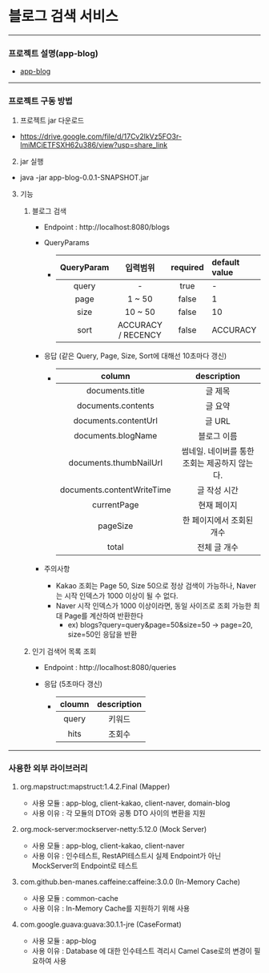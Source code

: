 # 블로그 검색 서비스

---
### 프로젝트 설명(app-blog)
- [app-blog](https://github.com/jhsong2580/subject/blob/main/app-blog/README.md)
---
### 프로젝트 구동 방법
1. 프로젝트 jar 다운로드
- https://drive.google.com/file/d/17Cv2lkVz5FO3r-lmiMCiETFSXH62u386/view?usp=share_link

2. jar 실행
- java -jar app-blog-0.0.1-SNAPSHOT.jar
3. 기능
   1. 블로그 검색
       - Endpoint : http://localhost:8080/blogs
       - QueryParams
           - | QueryParam | 입력범위 | required | default value |
             |:----:|:--------:|:-------------:|:----|
             | query      |  -   |    true     |       -       |
             | page          |  1 ~ 50  |    false     |       1       |
             | size          |  10 ~ 50  |    false     |       10       |
             | sort          |  ACCURACY / RECENCY  |    false     |       ACCURACY       |
      
       - 응답 (같은 Query, Page, Size, Sort에 대해선 10초마다 갱신)
           - |  column     | description |
             |:---------:|:--------:|
             | documents.title        |   글 제목    |
             | documents.contents        |   글 요약    |
             | documents.contentUrl        |   글 URL    |
             | documents.blogName        |   블로그 이름    |
             | documents.thumbNailUrl        |  썸네일. 네이버를 통한 조회는 제공하지 않는다.    |
             | documents.contentWriteTime        |  글 작성 시간    |
             | currentPage        |  현재 페이지    |
             | pageSize        |  한 페이지에서 조회된 개수    |
             | total        |  전체 글 개수    |
      
       - 주의사항
           - Kakao 조회는 Page 50, Size 50으로 정상 검색이 가능하나, Naver는 시작 인덱스가 1000 이상이 될 수 없다.
           - Naver 시작 인덱스가 1000 이상이라면, 동일 사이즈로 조회 가능한 최대 Page를 계산하여 반환한다
               - ex) blogs?query=query&page=50&size=50   -> page=20, size=50인 응답을 반환

   2. 인기 검색어 목록 조회
       - Endpoint : http://localhost:8080/queries
   
       - 응답 (5초마다 갱신)
           - | cloumn | description |
             |:---------:|:--------:|
             | query  |   키워드    |
             | hits      |   조회수    |

---

### 사용한 외부 라이브러리
1. org.mapstruct:mapstruct:1.4.2.Final (Mapper)
   - 사용 모듈 : app-blog, client-kakao, client-naver, domain-blog
   - 사용 이유 : 각 모듈의 DTO와 공통 DTO 사이의 변환을 지원

2. org.mock-server:mockserver-netty:5.12.0 (Mock Server)
   - 사용 모듈 : app-blog, client-kakao, client-naver
   - 사용 이유 : 인수테스트, RestAPI테스트시 실제 Endpoint가 아닌 MockServer의 Endpoint로 테스트

3. com.github.ben-manes.caffeine:caffeine:3.0.0 (In-Memory Cache) 
   - 사용 모듈 : common-cache
   - 사용 이유 : In-Memory Cache를 지원하기 위해 사용

4. com.google.guava:guava:30.1.1-jre (CaseFormat)
   - 사용 모듈 : app-blog
   - 사용 이유 : Database 에 대한 인수테스트 격리시 Camel Case로의 변경이 필요하여 사용